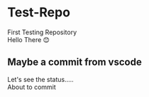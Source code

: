 # Test-Repo
First Testing Repository\
Hello There 😊
## Maybe a commit from vscode
Let's see the status.....\
About to commit
